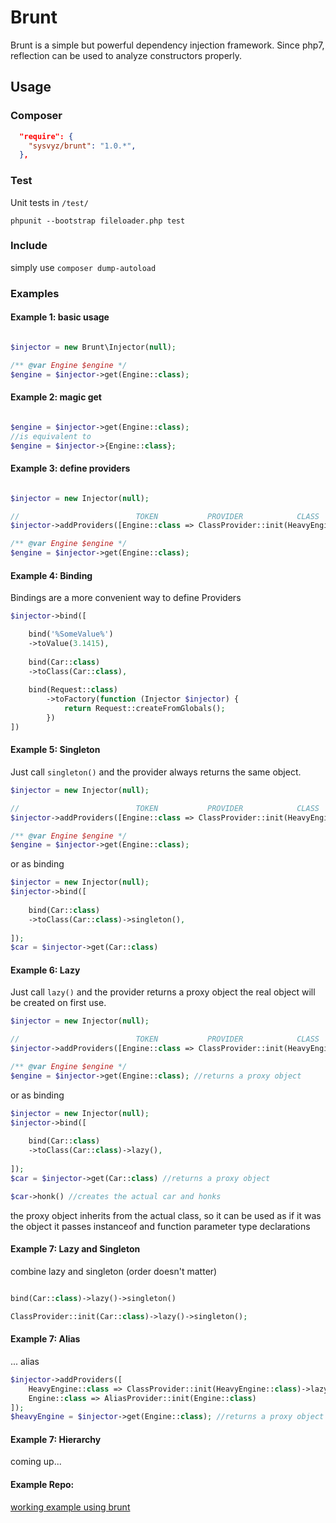 # Brunt

Brunt is a simple but powerful dependency injection framework. 
Since php7, reflection can be used to analyze constructors properly.

## Usage

### Composer

```json
  "require": {
    "sysvyz/brunt": "1.0.*",
  },
```


### Test

Unit tests in ``/test/``

``phpunit --bootstrap fileloader.php test``


### Include

simply use ``composer dump-autoload``


### Examples

#### Example 1: basic usage
```php

$injector = new Brunt\Injector(null);

/** @var Engine $engine */
$engine = $injector->get(Engine::class);

```


#### Example 2: magic get

```php

$engine = $injector->get(Engine::class);
//is equivalent to
$engine = $injector->{Engine::class};
```

#### Example 3: define providers

```php

$injector = new Injector(null);

//                          TOKEN           PROVIDER            CLASS
$injector->addProviders([Engine::class => ClassProvider::init(HeavyEngine::class)]);

/** @var Engine $engine */
$engine = $injector->get(Engine::class);
```


#### Example 4: Binding

Bindings are a more convenient way to define Providers 

```php
$injector->bind([

    bind('%SomeValue%')
    ->toValue(3.1415),
    
    bind(Car::class)
    ->toClass(Car::class),
    
    bind(Request::class)
        ->toFactory(function (Injector $injector) {
            return Request::createFromGlobals();
        })
])

```

#### Example 5: Singleton

Just call ``singleton()`` and the provider always returns the same object.


```php
$injector = new Injector(null);

//                          TOKEN           PROVIDER            CLASS              SINGLETON
$injector->addProviders([Engine::class => ClassProvider::init(HeavyEngine::class)->singleton()]);

/** @var Engine $engine */
$engine = $injector->get(Engine::class);
```

or as binding

```php
$injector = new Injector(null);
$injector->bind([
    
    bind(Car::class)
    ->toClass(Car::class)->singleton(),
    
]);
$car = $injector->get(Car::class)
```


#### Example 6: Lazy

Just call ``lazy()`` and the provider returns a proxy object the real object will be created on first use.


```php
$injector = new Injector(null);

//                          TOKEN           PROVIDER            CLASS              LAZY
$injector->addProviders([Engine::class => ClassProvider::init(HeavyEngine::class)->lazy()]);

/** @var Engine $engine */
$engine = $injector->get(Engine::class); //returns a proxy object
```

or as binding

```php
$injector = new Injector(null);
$injector->bind([
    
    bind(Car::class)
    ->toClass(Car::class)->lazy(),
    
]);
$car = $injector->get(Car::class) //returns a proxy object 

$car->honk() //creates the actual car and honks
```

the proxy object inherits from the actual class, so it can be used as if it was the object it passes instanceof and function parameter type declarations


#### Example 7: Lazy and Singleton

combine lazy and singleton (order doesn't matter)

```php

bind(Car::class)->lazy()->singleton()
```

```php
ClassProvider::init(Car::class)->lazy()->singleton();

```


#### Example 7: Alias

... alias

```php
$injector->addProviders([
    HeavyEngine::class => ClassProvider::init(HeavyEngine::class)->lazy()
    Engine::class => AliasProvider::init(Engine::class)
]);
$heavyEngine = $injector->get(Engine::class); //returns a proxy object for HeavyEngine

```

#### Example 7: Hierarchy

coming up...

#### Example Repo:

[working example using brunt](https://github.com/sysvyz/brunt-example)




